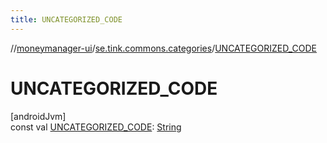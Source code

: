 ```yaml
---
title: UNCATEGORIZED_CODE
---
```

//[moneymanager-ui](../../index.html)/[se.tink.commons.categories](index.html)/[UNCATEGORIZED_CODE](-u-n-c-a-t-e-g-o-r-i-z-e-d_-c-o-d-e.html)



# UNCATEGORIZED_CODE



[androidJvm]\
const val [UNCATEGORIZED_CODE](-u-n-c-a-t-e-g-o-r-i-z-e-d_-c-o-d-e.html): [String](https://kotlinlang.org/api/latest/jvm/stdlib/kotlin/-string/index.html)




